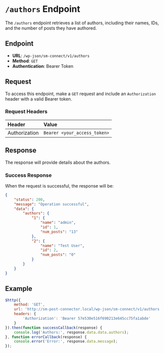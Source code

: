 # `/authors` Endpoint
The `/authors` endpoint retrieves a list of authors, including their names, IDs, and the number of posts they have authored.

## Endpoint
- **URL**: `/wp-json/sm-connect/v1/authors`
- **Method**: `GET`
- **Authentication**: Bearer Token

## Request
To access this endpoint, make a `GET` request and include an `Authorization` header with a valid Bearer token.

### Request Headers

| Header           | Value                                          | 
|:-----------------|:-----------------------------------------------| 
| Authorization    | `Bearer <your_access_token>`                   | 

## Response
The response will provide details about the authors.

### Success Response
When the request is successful, the response will be:
```json
{
    "status": 200,
    "message": "Operation successful",
    "data": {
        "authors": {
            "1": {
                "name": "admin",
                "id": 1,
                "num_posts": "13"
            },
            "2": {
                "name": "Test User",
                "id": 2,
                "num_posts": "0"
            }
        }
    }
}
```

## Example
```javascript
$http({
    method: 'GET',
    url: 'http://sm-post-connector.local/wp-json/sm-connect/v1/authors',
    headers: {
        'Authorization': 'Bearer 57e530e516f690213e645cc75fa1abde'
    }
}).then(function successCallback(response) {
    console.log('Authors:', response.data.data.authors);
}, function errorCallback(response) {
    console.error('Error:', response.data.message);
});
```